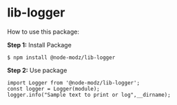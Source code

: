 # lib-logger


How to use this package:

**Step 1:**  Install Package

```
$ npm install @node-modz/lib-logger
```

**Step 2:** Use package  

```
import Logger from '@node-modz/lib-logger';
const logger = Logger(module);
logger.info("Sample text to print or log",__dirname);
```
